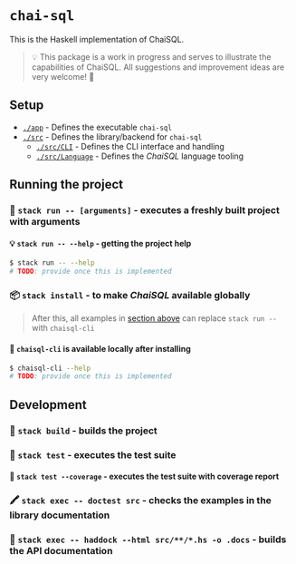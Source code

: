 # `chai-sql`

This is the Haskell implementation of ChaiSQL.

> :bulb: This package is a work in progress and serves to illustrate the
> capabilities of ChaiSQL. All suggestions and improvement ideas
> are very welcome! :dizzy:

## Setup

- [`./app`](./app/) - Defines the executable `chai-sql`
- [`./src`](./src/) - Defines the library/backend for `chai-sql`
  - [`./src/CLI`](./src/CLI/) - Defines the CLI interface and handling
  - [`./src/Language`](./src/Language/) - Defines the *ChaiSQL* language tooling

## Running the project

### 💨 `stack run -- [arguments]` - executes a freshly built project with arguments

#### 💡 `stack run -- --help` - getting the project help

```bash
$ stack run -- --help
# TODO: provide once this is implemented
```

### 📦 `stack install` - to make *ChaiSQL* available globally

> After this, all examples in
> [section above](#💨-stack-run----arguments---executes-a-freshly-built-project-with-arguments)
> can replace `stack run --` with `chaisql-cli`

#### 🧰 `chaisql-cli` is available locally after installing

```bash
$ chaisql-cli --help
# TODO: provide once this is implemented
```

## Development

### 🚚 `stack build` - builds the project

### 🧪 `stack test` - executes the test suite

#### 🔬 `stack test --coverage` - executes the test suite with coverage report

### 🖍️ `stack exec -- doctest src` - checks the examples in the library documentation

### 📔 `stack exec -- haddock --html src/**/*.hs -o .docs` - builds the API documentation
